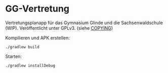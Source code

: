# GG-Vertretung
Vertretungsplanapp für das Gymnasium Glinde und die Sachsenwaldschule (WIP). Veröffentlicht unter GPLv3. (siehe [COPYING](COPYING))

Kompilieren und APK erstellen:
```
./gradlew build
```

Starten:
```
./gradlew installDebug
```


